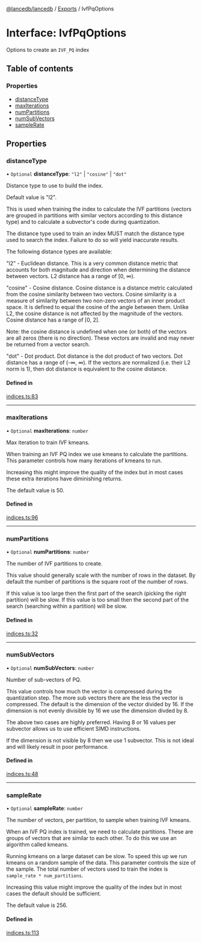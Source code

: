 [@lancedb/lancedb](../README.md) / [Exports](../modules.md) / IvfPqOptions

# Interface: IvfPqOptions

Options to create an `IVF_PQ` index

## Table of contents

### Properties

- [distanceType](IvfPqOptions.md#distancetype)
- [maxIterations](IvfPqOptions.md#maxiterations)
- [numPartitions](IvfPqOptions.md#numpartitions)
- [numSubVectors](IvfPqOptions.md#numsubvectors)
- [sampleRate](IvfPqOptions.md#samplerate)

## Properties

### distanceType

• `Optional` **distanceType**: ``"l2"`` \| ``"cosine"`` \| ``"dot"``

Distance type to use to build the index.

Default value is "l2".

This is used when training the index to calculate the IVF partitions
(vectors are grouped in partitions with similar vectors according to this
distance type) and to calculate a subvector's code during quantization.

The distance type used to train an index MUST match the distance type used
to search the index.  Failure to do so will yield inaccurate results.

The following distance types are available:

"l2" - Euclidean distance. This is a very common distance metric that
accounts for both magnitude and direction when determining the distance
between vectors. L2 distance has a range of [0, ∞).

"cosine" - Cosine distance.  Cosine distance is a distance metric
calculated from the cosine similarity between two vectors. Cosine
similarity is a measure of similarity between two non-zero vectors of an
inner product space. It is defined to equal the cosine of the angle
between them.  Unlike L2, the cosine distance is not affected by the
magnitude of the vectors.  Cosine distance has a range of [0, 2].

Note: the cosine distance is undefined when one (or both) of the vectors
are all zeros (there is no direction).  These vectors are invalid and may
never be returned from a vector search.

"dot" - Dot product. Dot distance is the dot product of two vectors. Dot
distance has a range of (-∞, ∞). If the vectors are normalized (i.e. their
L2 norm is 1), then dot distance is equivalent to the cosine distance.

#### Defined in

[indices.ts:83](https://github.com/universalmind303/lancedb/blob/833b375/nodejs/lancedb/indices.ts#L83)

___

### maxIterations

• `Optional` **maxIterations**: `number`

Max iteration to train IVF kmeans.

When training an IVF PQ index we use kmeans to calculate the partitions.  This parameter
controls how many iterations of kmeans to run.

Increasing this might improve the quality of the index but in most cases these extra
iterations have diminishing returns.

The default value is 50.

#### Defined in

[indices.ts:96](https://github.com/universalmind303/lancedb/blob/833b375/nodejs/lancedb/indices.ts#L96)

___

### numPartitions

• `Optional` **numPartitions**: `number`

The number of IVF partitions to create.

This value should generally scale with the number of rows in the dataset.
By default the number of partitions is the square root of the number of
rows.

If this value is too large then the first part of the search (picking the
right partition) will be slow.  If this value is too small then the second
part of the search (searching within a partition) will be slow.

#### Defined in

[indices.ts:32](https://github.com/universalmind303/lancedb/blob/833b375/nodejs/lancedb/indices.ts#L32)

___

### numSubVectors

• `Optional` **numSubVectors**: `number`

Number of sub-vectors of PQ.

This value controls how much the vector is compressed during the quantization step.
The more sub vectors there are the less the vector is compressed.  The default is
the dimension of the vector divided by 16.  If the dimension is not evenly divisible
by 16 we use the dimension divded by 8.

The above two cases are highly preferred.  Having 8 or 16 values per subvector allows
us to use efficient SIMD instructions.

If the dimension is not visible by 8 then we use 1 subvector.  This is not ideal and
will likely result in poor performance.

#### Defined in

[indices.ts:48](https://github.com/universalmind303/lancedb/blob/833b375/nodejs/lancedb/indices.ts#L48)

___

### sampleRate

• `Optional` **sampleRate**: `number`

The number of vectors, per partition, to sample when training IVF kmeans.

When an IVF PQ index is trained, we need to calculate partitions.  These are groups
of vectors that are similar to each other.  To do this we use an algorithm called kmeans.

Running kmeans on a large dataset can be slow.  To speed this up we run kmeans on a
random sample of the data.  This parameter controls the size of the sample.  The total
number of vectors used to train the index is `sample_rate * num_partitions`.

Increasing this value might improve the quality of the index but in most cases the
default should be sufficient.

The default value is 256.

#### Defined in

[indices.ts:113](https://github.com/universalmind303/lancedb/blob/833b375/nodejs/lancedb/indices.ts#L113)
